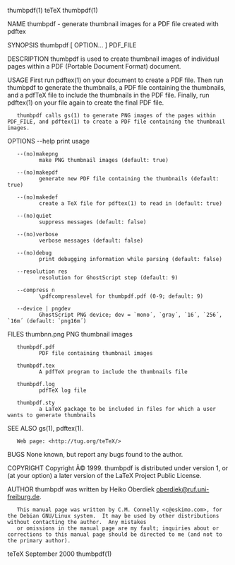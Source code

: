 thumbpdf(1)                                                                               teTeX                                                                               thumbpdf(1)

NAME
       thumbpdf - generate thumbnail images for a PDF file created with pdftex

SYNOPSIS
       thumbpdf [ OPTION... ]  PDF_FILE

DESCRIPTION
       thumbpdf is used to create thumbnail images of individual pages within a PDF (Portable Document Format) document.

USAGE
       First  run  pdftex(1) on your document to create a PDF file.  Then run thumbpdf to generate the thumbnails, a PDF file containing the thumbnails, and a pdfTeX file to include the
       thumbnails in the PDF file.  Finally, run pdftex(1) on your file again to create the final PDF file.

       thumbpdf calls gs(1) to generate PNG images of the pages within PDF_FILE, and pdftex(1) to create a PDF file containing the thumbnail images.

OPTIONS
       --help print usage

       --(no)makepng
              make PNG thumbnail images (default: true)

       --(no)makepdf
              generate new PDF file containing the thumbnails (default: true)

       --(no)makedef
              create a TeX file for pdftex(1) to read in (default: true)

       --(no)quiet
              suppress messages (default: false)

       --(no)verbose
              verbose messages (default: false)

       --(no)debug
              print debugging information while parsing (default: false)

       --resolution res
              resolution for GhostScript step (default: 9)

       --compress n
              \pdfcompresslevel for thumbpdf.pdf (0-9; default: 9)

       --device | pngdev
              GhostScript PNG device; dev = `mono´, `gray´, `16´, `256´, `16m´ (default: `png16m´)

FILES
       thumbnn.png
              PNG thumbnail images

       thumbpdf.pdf
              PDF file containing thumbnail images

       thumbpdf.tex
              A pdfTeX program to include the thumbnails file

       thumbpdf.log
              pdfTeX log file

       thumbpdf.sty
              a LaTeX package to be included in files for which a user wants to generate thumbnails

SEE ALSO
       gs(1), pdftex(1).

       Web page: <http://tug.org/teTeX/>

BUGS
       None known, but report any bugs found to the author.

COPYRIGHT
       Copyright Â© 1999.  thumbpdf is distributed under version 1, or (at your option) a later version of the LaTeX Project Public License.

AUTHOR
       thumbpdf was written by Heiko Oberdiek <oberdiek@ruf.uni-freiburg.de>.

       This manual page was written by C.M. Connelly <c@eskimo.com>, for the Debian GNU/Linux system.  It may be used by other distributions without contacting the author.  Any mistakes
       or omissions in the manual page are my fault; inquiries about or corrections to this manual page should be directed to me (and not to the primary author).

teTeX                                                                                 September 2000                                                                          thumbpdf(1)
